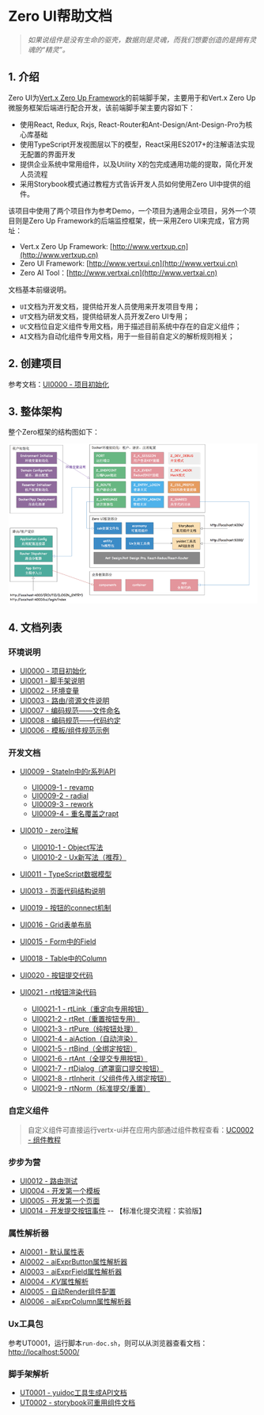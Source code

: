 # Zero UI帮助文档

> _如果说组件是没有生命的驱壳，数据则是灵魂，而我们想要创造的是拥有灵魂的“精灵”。_

## 1. 介绍

Zero UI为[Vert.x Zero Up Framework](http://www.vertxup.cn)的前端脚手架，主要用于和Vert.x Zero Up微服务框架后端进行配合开发，该前端脚手架主要内容如下：

* 使用React, Redux, Rxjs, React-Router和Ant-Design/Ant-Design-Pro为核心库基础
* 使用TypeScript开发视图层以下的模型，React采用ES2017+的注解语法实现无配置的界面开发
* 提供企业系统中常用组件，以及Utility X的包完成通用功能的提取，简化开发人员流程
* 采用Storybook模式通过教程方式告诉开发人员如何使用Zero UI中提供的组件。

该项目中使用了两个项目作为参考Demo，一个项目为通用企业项目，另外一个项目则是Zero Up Framework的后端监控框架，统一采用Zero UI来完成，官方网址：

* Vert.x Zero Up Framework: [http://www.vertxup.cn](http://www.vertxup.cn)
* Zero UI Framework: [http://www.vertxui.cn](http://www.vertxui.cn)
* Zero AI Tool：[http://www.vertxai.cn](http://www.vertxai.cn)

文档基本前缀说明。

* `UI`文档为开发文档，提供给开发人员使用来开发项目专用；
* `UT`文档为研发文档，提供给研发人员开发Zero UI专用；
* `UC`文档位自定义组件专用文档，用于描述目前系统中存在的自定义组件；
* `AI`文档为自动化组件专用文档，用于一些目前自定义的解析规则相关；

## 2. 创建项目

参考文档：[UI0000 - 项目初始化](/document/ui0000-xiang-mu-chu-shi-hua.md)

## 3. 整体架构

整个Zero框架的结构图如下：

![](/document/image/arch.png)

## 4. 文档列表

### 环境说明

* [UI0000 - 项目初始化](/document/ui0000-xiang-mu-chu-shi-hua.md)
* [UI0001 - 脚手架说明](/document/ui0001-jiao-shou-jia-shuo-ming.md)
* [UI0002 - 环境变量](/document/ui0002-huan-jing-bian-liang.md)
* [UI0003 - 路由/资源文件说明](/document/ui0003-ji-ben-kai-fa-gui-fan.md)
* [UI0007 - 编码规范——文件命名](/document/ui0007-jiao-shou-jia-tui-jian-bian-ma-gui-fan.md)
* [UI0008 - 编码规范——代码约定](/document/ui0008-bian-ma-gui-fan-2014-2014-dai-ma-yue-ding.md)
* [UI0006 - 模板/组件规范示例](/document/ui0006-mo-677f-zu-jian-kai-fa-gui-fan.md)

### 开发文档

* [UI0009 - StateIn中的r系列API](/document/2-kai-fa-wen-dang/ui0009-stateinzhong-de-r-xi-lie-api.md)
  * [UI0009-1 - revamp](/document/2-kai-fa-wen-dang/ui0009-stateinzhong-de-r-xi-lie-api/ui0009-1-revamp.md)
  * [UI0009-2 - radial](/document/2-kai-fa-wen-dang/ui0009-stateinzhong-de-r-xi-lie-api/ui0009-2-radial.md)
  * [UI0009-3 - rework](/document/2-kai-fa-wen-dang/ui0009-stateinzhong-de-r-xi-lie-api/ui0009-3-rework.md)
  * [UI0009-4 - 重名覆盖之rapt](/document/2-kai-fa-wen-dang/ui0009-stateinzhong-de-r-xi-lie-api/ui0009-4-zhong-ming-fu-gai-zhi-rapt.md)
* [UI0010 - zero注解](/document/2-kai-fa-wen-dang/ui0010-zerozhu-jie.md)
  * [UI0010-1 - Object写法](/document/2-kai-fa-wen-dang/ui0010-zerozhu-jie/ui0010-1-objectxie-fa.md)
  * [UI0010-2 - Ux新写法（推荐）](/document/2-kai-fa-wen-dang/ui0010-zerozhu-jie/ui0010-2-uxxin-xie-fa.md)
* [UI0011 - TypeScript数据模型](/document/2-kai-fa-wen-dang/ui0011-typescriptshu-ju-mo-xing.md)
* [UI0013 - 页面代码结构说明](/document/2-kai-fa-wen-dang/ui0013-ye-mian-dai-ma-jie-gou-shuo-ming.md)
* [UI0019 - 按钮的connect机制](/document/2-kai-fa-wen-dang/ui0019-an-niu-de-connect-ji-zhi.md)
* [UI0016 - Grid表单布局](/document/2-kai-fa-wen-dang/ui0016-formde-fu-za-bu-ju-ff08-grid.md)
* [UI0015 - Form中的Field](/document/2-kai-fa-wen-dang/ui0015-formzhong-de-zi-duan-yan-zheng.md)
* [UI0018 - Table中的Column](/document/2-kai-fa-wen-dang/ui0018-deng-5f55-zhu-xiao-tiao-zhuan.md)
* [UI0020 - 按钮提交代码](/document/2-kai-fa-wen-dang/ui0020-an-niu-ti-jiao-dai-ma.md)
* [UI0021 - rt按钮渲染代码](/document/2-kai-fa-wen-dang/ui0021-rtan-niu-xuan-ran-dai-ma.md)

  * [UI0021-1 - rtLink（重定向专用按钮）](/document/2-kai-fa-wen-dang/ui0021-rtan-niu-xuan-ran-dai-ma/ui0021-1-rtlink.md)
  * [UI0021-2 - rtRet（重置按钮专用）](/document/2-kai-fa-wen-dang/ui0021-rtan-niu-xuan-ran-dai-ma/ui0021-2-rtretff08-zhong-zhi-an-niu-zhuan-yong-ff09.md)
  * [UI0021-3 - rtPure（纯按钮处理）](/document/2-kai-fa-wen-dang/ui0021-rtan-niu-xuan-ran-dai-ma/ui0021-3-rtpureff08-chun-an-niu-chu-li-ff09.md)
  * [UI0021-4 - aiAction（自动渲染）](/document/2-kai-fa-wen-dang/ui0021-rtan-niu-xuan-ran-dai-ma/ui0021-4-aiactionff08-zi-dong-xuan-ran-ff09.md)
  * [UI0021-5 - rtBind（全绑定按钮）](/document/2-kai-fa-wen-dang/ui0021-rtan-niu-xuan-ran-dai-ma/ui0021-5-rxbindff08-quan-bang-ding-an-niu-ff09.md)
  * [UI0021-6 - rtAnt（全提交专用按钮）](/document/2-kai-fa-wen-dang/ui0021-rtan-niu-xuan-ran-dai-ma/ui0021-6-rtantff08-quan-ti-jiao-zhuan-yong-an-niu-ff09.md)
  * [UI0021-7 - rtDialog（遮罩窗口提交按钮）](/document/2-kai-fa-wen-dang/ui0021-rtan-niu-xuan-ran-dai-ma/ui0021-7-rtdialogff08-zhe-zhao-chuang-kou-ti-jiao-an-niu-ff09.md)
  * [UI0021-8 - rtInherit（父组件传入绑定按钮）](/document/2-kai-fa-wen-dang/ui0021-rtan-niu-xuan-ran-dai-ma/ui0021-8-rtinheritff08-fu-zu-jian-chuan-ru-bang-ding-an-niu-ff09.md)
  * [UI0021-9 - rtNorm（标准提交/重置）](/document/2-kai-fa-wen-dang/ui0021-rtan-niu-xuan-ran-dai-ma/ui0021-9-rtnormff08-biao-zhun-ti-4ea4-zhong-zhi-ff09.md)

### 自定义组件

> 自定义组件可直接运行vertx-ui并在应用内部通过组件教程查看：[UC0002 - 组件教程](/document/2-kai-fa-wen-dang/uc0002-headertopbar.md)

### 步步为营

* [UI0012 - 路由测试](/document/ui0012-lu-you-ce-shi.md)
* [UI0004 - 开发第一个模板](/document/ui0004-kai-fa-di-yi-ge-mo-ban.md)
* [UI0005 - 开发第一个页面](/document/ui0005-kai-fa-di-yi-ge-ye-mian.md)
* [UI0014 - 开发提交按钮事件](/document/ui0014-kai-fa-ti-jiao-an-niu-shi-jian.md)  -- 【标准化提交流程：实验版】

### 属性解析器

* [AI0001 - 默认属性表](/document/ai0001-aiexprshu-xing-jie-xi-qi.md)
* [AI0002 - aiExprButton属性解析器](/document/ai0002-aiexprbuttonshu-xing-jie-xi-qi.md)
* [AI0003 - aiExprField属性解析器](/document/ai0003-aiexprfieldshu-xing-jie-xi-qi.md)
* [AI0004 - $KV$属性解析](/document/ai0004-kvshu-xing-jie-xi.md)
* [AI0005 - 自动Render组件配置](/document/ai0005-zi-dong-render-zu-jian-pei-zhi.md)
* [AI0006 - aiExprColumn属性解析器](/document/ai0006-aiexprcolumnshu-xing-jie-xi-qi.md)

### Ux工具包

参考UT0001，运行脚本`run-doc.sh`，则可以从浏览器查看文档：[http://localhost:5000/](http://localhost:5000/)

### 脚手架解析

* [UT0001 - yuidoc工具生成API文档](/document/3-jiao-shou-jia-jie-xi/ut0001-yuidocgong-ju-sheng-cheng-api-wen-dang.md)
* [UT0002 - storybook可重用组件文档](/document/3-jiao-shou-jia-jie-xi/ut0002-storybookke-zhong-yong-zu-jian-wen-dang.md)



